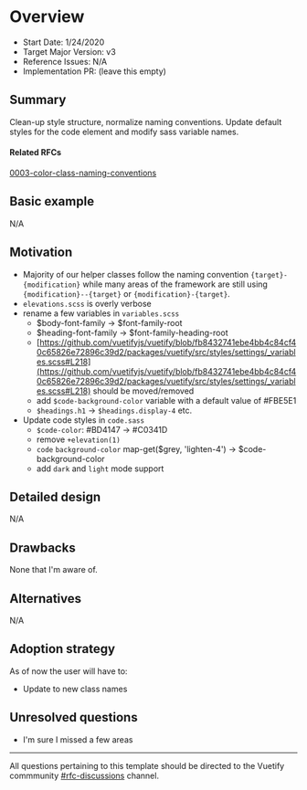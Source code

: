 # Overview

- Start Date: 1/24/2020
- Target Major Version: v3
- Reference Issues: N/A
- Implementation PR: (leave this empty)

## Summary

Clean-up style structure, normalize naming conventions. Update default styles for the code element and modify sass variable names.  

#### Related RFCs

[0003-color-class-naming-conventions](https://www.notion.so/0003-color-class-naming-conventions-49db36d317db4b04b79e4eadf9b928d3)

## Basic example

N/A

## Motivation

- Majority of our helper classes follow the naming convention `{target}-{modification}` while many areas of the framework are still using `{modification}--{target}` or `{modification}-{target}`.
- `elevations.scss` is overly verbose
- rename a few variables in `variables.scss`
    - $body-font-family → $font-family-root
    - $heading-font-family → $font-family-heading-root
    - [https://github.com/vuetifyjs/vuetify/blob/fb8432741ebe4bb4c84cf40c65826e72896c39d2/packages/vuetify/src/styles/settings/_variables.scss#L218](https://github.com/vuetifyjs/vuetify/blob/fb8432741ebe4bb4c84cf40c65826e72896c39d2/packages/vuetify/src/styles/settings/_variables.scss#L218) should be moved/removed
    - add `$code-background-color` variable with a default value of #FBE5E1
    - `$headings.h1` → `$headings.display-4` etc.
- Update code styles in `code.sass`
    - `$code-color`: #BD4147 → #C0341D
    - remove `+elevation(1)`
    - `code` `background-color` map-get($grey, 'lighten-4') → $code-background-color
    - add `dark` and `light` mode support

## Detailed design

N/A

## Drawbacks

None that I'm aware of.

## Alternatives

N/A

## Adoption strategy

As of now the user will have to:

- Update to new class names

## Unresolved questions

- I'm sure I missed a few areas

---

All questions pertaining to this template should be directed to the Vuetify commmunity [#rfc-discussions](https://discord.gg/eXubxyJ) channel.
